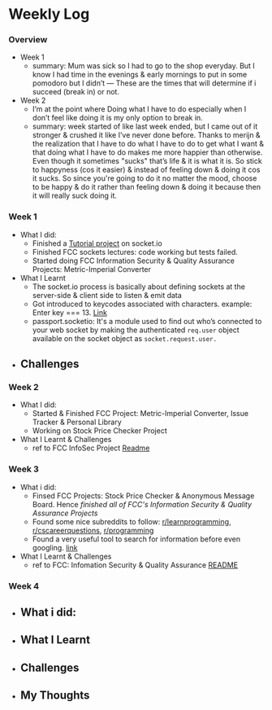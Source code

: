 # Weekly Log

### Overview
- Week 1
  - summary: Mum was sick so I had to go to the shop everyday. But I know I had time in the evenings & early mornings to put in some pomodoro but I didn’t — These are the times  that will determine if i succeed (break in) or not. 
- Week 2
  - I’m at the point where Doing what I have to do especially when I don’t feel like doing it is my only option to break in.
  - summary: week started of like last week ended, but I came out of it stronger & crushed it like I’ve never done before. Thanks to merijn & the realization that I have to do what I have to do to get what I want & that doing what I have to do makes me more happier than otherwise. Even though it sometimes "sucks" that’s life & it is what it is. So stick to happyness (cos it easier) & instead of feeling down & doing it cos it sucks. So since you're going to do it no matter the mood, choose to be happy & do it rather than feeling down & doing it because then it will really suck doing it.

### Week 1
- What I did:
  - Finished a [Tutorial project](https://github.com/intOppong/software_engineer_journey/tree/dev/tutorial_projects/socket-io-chat-app) on socket.io
  - Finished FCC sockets lectures: code working but tests failed.
  - Started doing FCC Information Security & Quality Assurance Projects: Metric-Imperial Converter
- What I Learnt
  - The socket.io process is basically about defining sockets at the server-side & client side to listen & emit data
  - Got introduced to keycodes associated with characters. example: Enter key === 13. [Link](https://www.cambiaresearch.com/articles/15/javascript-char-codes-key-codes)
  - passport.socketio: It's a module used to find out who’s connected to your web socket by making the authenticated `req.user` object available on the socket object as `socket.request.user.`
- Challenges
  - 

### Week 2
- What I did:
  - Started & Finished FCC Project: Metric-Imperial Converter, Issue Tracker & Personal Library
  - Working on Stock Price Checker Project
- What I Learnt & Challenges
  - ref to FCC InfoSec Project [Readme](https://github.com/intOppong/software_engineer_journey/blob/dev/fcc_projects/information_security_and_quality_assurance/README.md#personal-library)

### Week 3
- What i did:
  - Finsed FCC Projects: Stock Price Checker & Anonymous Message Board. Hence _finished all of FCC's Information Security & Quality Assurance Projects_
  - Found some nice subreddits to follow: [r/learnprogramming](https://www.reddit.com/r/learnprogramming/), [r/cscareerquestions](https://www.reddit.com/r/cscareerquestions/), [r/programming](https://www.reddit.com/r/programming/)
  - Found a very useful tool to search for information before even googling. [link](https://goalkicker.com/)
- What I Learnt & Challenges
  - ref to FCC: Infomation Security & Quality Assurance [README](https://github.com/intOppong/software_engineer_journey/blob/dev/fcc_projects/information_security_and_quality_assurance/README.md)

### Week 4
- What i did:
  - 
- What I Learnt
  - 
- Challenges
  - 
- My Thoughts
  - 
